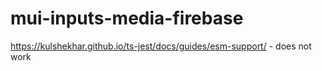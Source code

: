 # mui-inputs-media-firebase

https://kulshekhar.github.io/ts-jest/docs/guides/esm-support/ - does not work
